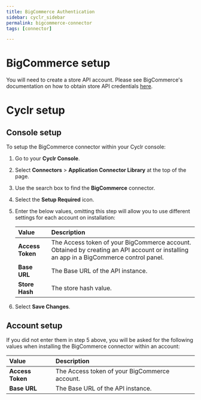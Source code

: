 ```yaml
---
title: BigCommerce Authentication
sidebar: cyclr_sidebar
permalink: bigcommerce-connector
tags: [connector]

---
```


# BigCommerce setup

You will need to create a store API account. Please see BigCommerce's documentation on how to obtain store API credentials [here](https://support.bigcommerce.com/s/article/Store-API-Accounts?language=en_US#creating).

# Cyclr setup

## Console setup

To setup the BigCommerce connector within your Cyclr console:

1. Go to your **Cyclr Console**.

2. Select **Connectors** > **Application Connector Library** at the top of the page.

3. Use the search box to find the **BigCommerce** connector.

4. Select the **Setup Required** icon.

5. Enter the below values, omitting this step will allow you to use different settings for each account on installation:

   | Value            | Description                                                  |
   | :--------------- | :----------------------------------------------------------- |
   | **Access Token** | The Access token of your BigCommerce account. Obtained by creating an API account or installing an app in a BigCommerce control panel. |
   | **Base URL**     | The Base URL of the API instance.                            |
   | **Store Hash**   | The store hash value.                                        |

6. Select **Save Changes**.

## Account setup

If you did not enter them in step 5 above, you will be asked for the following values when installing the BigCommerce connector within an account:

| Value            | Description                                                  |
| :--------------- | :----------------------------------------------------------- |
| **Access Token** | The Access token of your BigCommerce account. |
| **Base URL**     | The Base URL of the API instance. |
